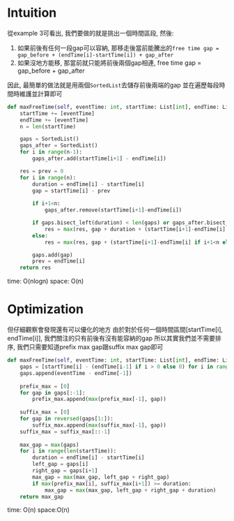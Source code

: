 # Intuition

從example 3可看出, 我們要做的就是挑出一個時間區段, 然後:
1. 如果前後有任何一段gap可以容納, 那移走後當前能騰出的`free time gap = gap_before + (endTime[i]-startTime[i]) + gap_after`
2. 如果沒地方能移, 那當前就只能將前後兩個gap相連, free time gap = gap_before + gap_after

因此, 最簡單的做法就是用兩個`SortedList`去儲存前後兩端的gap
並在遍歷每段時間時維護並計算即可

```py
def maxFreeTime(self, eventTime: int, startTime: List[int], endTime: List[int]) -> int:
    startTime += [eventTime]
    endTime += [eventTime]
    n = len(startTime)

    gaps = SortedList()
    gaps_after = SortedList()
    for i in range(n-1):
        gaps_after.add(startTime[i+1] - endTime[i])

    res = prev = 0
    for i in range(n):
        duration = endTime[i] - startTime[i]
        gap = startTime[i] - prev
        
        if i+1<n:
            gaps_after.remove(startTime[i+1]-endTime[i])

        if gaps.bisect_left(duration) < len(gaps) or gaps_after.bisect_left(duration) < len(gaps_after):
            res = max(res, gap + duration + (startTime[i+1]-endTime[i] if i+1<n else 0))
        else:
            res = max(res, gap + (startTime[i+1]-endTime[i] if i+1<n else 0))

        gaps.add(gap)
        prev = endTime[i]
    return res
```

time: O(nlogn)
space: O(n)

# Optimization

但仔細觀察會發現還有可以優化的地方
由於對於任何一個時間區間[startTime[i], endTime[i]], 我們關注的只有前後有沒有能容納的gap
所以其實我們並不需要排序, 我們只需要知道prefix max gap跟suffix max gap即可

```py
def maxFreeTime(self, eventTime: int, startTime: List[int], endTime: List[int]) -> int:
    gaps = [startTime[i] - (endTime[i-1] if i > 0 else 0) for i in range(len(startTime))]
    gaps.append(eventTime - endTime[-1])
    
    prefix_max = [0]
    for gap in gaps[:-1]:
        prefix_max.append(max(prefix_max[-1], gap))
    
    suffix_max = [0]
    for gap in reversed(gaps[1:]):
        suffix_max.append(max(suffix_max[-1], gap))
    suffix_max = suffix_max[::-1]
    
    max_gap = max(gaps)
    for i in range(len(startTime)):
        duration = endTime[i] - startTime[i]
        left_gap = gaps[i]
        right_gap = gaps[i+1]
        max_gap = max(max_gap, left_gap + right_gap)
        if max(prefix_max[i], suffix_max[i+1]) >= duration:
            max_gap = max(max_gap, left_gap + right_gap + duration)
    return max_gap
```

time: O(n)
space:O(n)